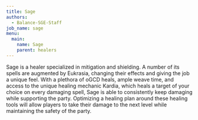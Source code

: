 ```yaml
---
title: Sage
authors:
  - Balance-SGE-Staff
job_name: sage
menu:
  main:
    name: Sage
    parent: healers
---
```

Sage is a healer specialized in mitigation and shielding. A number of its spells are augmented by Eukrasia, changing their effects and giving the job a unique feel. With a plethora of oGCD heals, ample weave time, and access to the unique healing mechanic Kardia, which heals a target of your choice on every damaging spell, Sage is able to consistently keep damaging while supporting the party. Optimizing a healing plan around these healing tools will allow players to take their damage to the next level while maintaining the safety of the party.